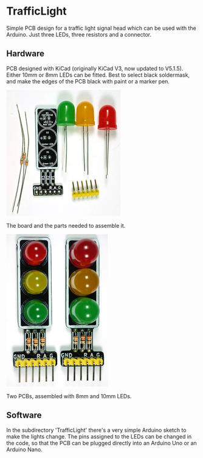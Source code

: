 # TrafficLight #

Simple PCB design for a traffic light signal head which can be used
with the Arduino.
Just three LEDs, three resistors and a connector.

## Hardware ##

PCB designed with KiCad
(originally KiCad V3, now updated to V5.1.5).
Either 10mm or 8mm LEDs can be fitted.
Best to select black soldermask,
and make the edges of the PCB black with paint or a marker pen.

![PCB and LEDs](PCBandLEDs.jpg "PCB and LEDs")

The board and the parts needed to assemble it.

![Two PCBs Assembled](TwoPCBsAssembled.jpg "Two PCBs Assembled")

Two PCBs, assembled with 8mm and 10mm LEDs.

## Software ##

In the subdirectory 'TrafficLight' there's a very simple Arduino
sketch to make the lights change.
The pins assigned to the LEDs can be changed in the code,
so that the PCB can be plugged directly into an Arduino Uno
or an Arduino Nano.
